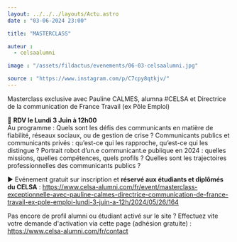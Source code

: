 ```yaml
---
layout: ../../../layouts/Actu.astro
date : "03-06-2024 23:00"

title: "MASTERCLASS"

auteur :
  - celsaalumni

image : "/assets/fildactus/evenements/06-03-celsaalumni.jpg"

source : "https://www.instagram.com/p/C7cpy8qtkjv/"
---
```


Masterclass exclusive avec Pauline CALMES, alumna #CELSA et Directrice de la communication de France Travail (ex Pôle Emploi)

📌 __RDV le Lundi 3 Juin à 12h00__  
Au programme : Quels sont les défis des communicants en matière de fiabilité, réseaux sociaux, ou de gestion de crise ? Communicants publics et communicants privés : qu’est-ce qui les rapproche, qu’est-ce qui les distingue ? Portrait robot d’un.e communicant.e publique en 2024 : quelles missions, quelles compétences, quels profils ? Quelles sont les trajectoires professionnelles des communicants publics ?

▶ Evénement gratuit sur inscription et __réservé aux étudiants et diplômés du CELSA__ : https://www.celsa-alumni.com/fr/event/masterclass-exceptionnelle-avec-pauline-calmes-directrice-communication-de-france-travail-ex-pole-emploi-lundi-3-juin-a-12h/2024/05/26/164

Pas encore de profil alumni ou étudiant activé sur le site ? Effectuez vite votre demande d'activation via cette page (adhésion gratuite) : https://www.celsa-alumni.com/fr/contact